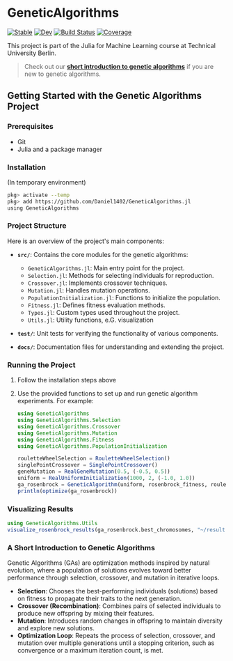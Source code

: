 # GeneticAlgorithms

[![Stable](https://img.shields.io/badge/docs-stable-blue.svg)](https://Daniel1402.github.io/GeneticAlgorithms.jl/stable/)
[![Dev](https://img.shields.io/badge/docs-dev-blue.svg)](https://Daniel1402.github.io/GeneticAlgorithms.jl/dev/)
[![Build Status](https://github.com/Daniel1402/GeneticAlgorithms.jl/actions/workflows/CI.yml/badge.svg?branch=main)](https://github.com/Daniel1402/GeneticAlgorithms.jl/actions/workflows/CI.yml?query=branch%3Amain)
[![Coverage](https://codecov.io/gh/Daniel1402/GeneticAlgorithms.jl/branch/main/graph/badge.svg)](https://codecov.io/gh/Daniel1402/GeneticAlgorithms.jl)

This project is part of the Julia for Machine Learning course at Technical University Berlin.

> Check out our [**short introduction to genetic algorithms**](#a-short-introduction-to-genetic-algorithms) if you are new to genetic algorithms.

## Getting Started with the Genetic Algorithms Project

### Prerequisites

- Git
- Julia and a package manager

### Installation

(In temporary environment)
```bash
pkg> activate --temp
pkg> add https://github.com/Daniel1402/GeneticAlgorithms.jl
using GeneticAlgorithms
```

### Project Structure

Here is an overview of the project's main components:

- **`src/`**: Contains the core modules for the genetic algorithms:
  - `GeneticAlgorithms.jl`: Main entry point for the project.
  - `Selection.jl`: Methods for selecting individuals for reproduction.
  - `Crossover.jl`: Implements crossover techniques.
  - `Mutation.jl`: Handles mutation operations.
  - `PopulationInitialization.jl`: Functions to initialize the population.
  - `Fitness.jl`: Defines fitness evaluation methods.
  - `Types.jl`: Custom types used throughout the project.
  - `Utils.jl`: Utility functions, e.G. visualization

- **`test/`**: Unit tests for verifying the functionality of various components.
- **`docs/`**: Documentation files for understanding and extending the project.

### Running the Project

1. Follow the installation steps above

3. Use the provided functions to set up and run genetic algorithm experiments. For example:

   ```julia
   using GeneticAlgorithms
   using GeneticAlgorithms.Selection
   using GeneticAlgorithms.Crossover
   using GeneticAlgorithms.Mutation
   using GeneticAlgorithms.Fitness
   using GeneticAlgorithms.PopulationInitialization

   rouletteWheelSelection = RouletteWheelSelection()
   singlePointCrossover = SinglePointCrossover()
   geneMutation = RealGeneMutation(0.5, (-0.5, 0.5))
   uniform = RealUniformInitialization(1000, 2, (-1.0, 1.0))
   ga_rosenbrock = GeneticAlgorithm(uniform, rosenbrock_fitness, rouletteWheelSelection, singlePointCrossover, geneMutation, true, 100, 0.5, true)
   println(optimize(ga_rosenbrock))
   ```

### Visualizing Results

   ```julia
   using GeneticAlgorithms.Utils
   visualize_rosenbrock_results(ga_rosenbrock.best_chromosomes, "~/result.png")
   ```

### A Short Introduction to Genetic Algorithms

Genetic Algorithms (GAs) are optimization methods inspired by natural evolution, where a population of solutions evolves toward better performance through selection, crossover, and mutation in iterative loops.

- **Selection**: Chooses the best-performing individuals (solutions) based on fitness to propagate their traits to the next generation.  
- **Crossover (Recombination)**: Combines pairs of selected individuals to produce new offspring by mixing their features.  
- **Mutation**: Introduces random changes in offspring to maintain diversity and explore new solutions.  
- **Optimization Loop**: Repeats the process of selection, crossover, and mutation over multiple generations until a stopping criterion, such as convergence or a maximum iteration count, is met.  

